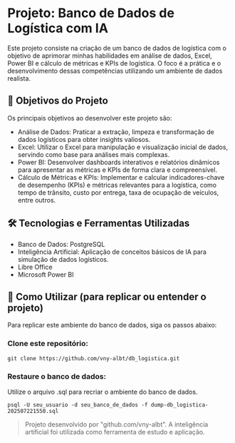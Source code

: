 # Projeto: Banco de Dados de Logística com IA
Este projeto consiste na criação de um banco de dados de logística com o objetivo de aprimorar minhas habilidades em análise de dados, Excel, Power BI e cálculo de métricas e KPIs de logística. O foco é a prática e o desenvolvimento dessas competências utilizando um ambiente de dados realista.

## 🎯 Objetivos do Projeto
Os principais objetivos ao desenvolver este projeto são:
- Análise de Dados: Praticar a extração, limpeza e transformação de dados logísticos para obter insights valiosos.
- Excel: Utilizar o Excel para manipulação e visualização inicial de dados, servindo como base para análises mais complexas.
- Power BI: Desenvolver dashboards interativos e relatórios dinâmicos para apresentar as métricas e KPIs de forma clara e compreensível.
- Cálculo de Métricas e KPIs: Implementar e calcular indicadores-chave de desempenho (KPIs) e métricas relevantes para a logística, como tempo de trânsito, custo por entrega, taxa de ocupação de veículos, entre outros.

## 🛠️ Tecnologias e Ferramentas Utilizadas
- Banco de Dados: PostgreSQL
- Inteligência Artificial: Aplicação de conceitos básicos de IA para simulação de dados logísticos.
- Libre Office
- Microsoft Power BI

## 🚀 Como Utilizar (para replicar ou entender o projeto)
Para replicar este ambiente do banco de dados, siga os passos abaixo:

### Clone este repositório:
``` git clone https://github.com/vny-albt/db_logistica.git ```

### Restaure o banco de dados:
Utilize o arquivo .sql para recriar o ambiente do banco de dados.

``` psql -U seu_usuario -d seu_banco_de_dados -f dump-db_logistica-202507221550.sql ```

> Projeto desenvolvido por "github.com/vny-albt". A inteligência artificial foi utilizada como ferramenta de estudo e aplicação.
